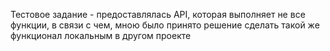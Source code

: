 Тестовое задание - предоставлялась API, которая выполняет не все функции, в связи с чем, мною было принято решение сделать такой же функционал локальным в другом проекте
